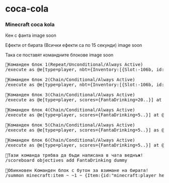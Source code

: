 # coca-cola

<p><h3>Minecraft coca kola</h3></p>



Кен с фанта image soon



Ефекти от бирата (Всички ефекти са по 15 секунди) image soon



Така се поставят командните блокове image soon




<pre class="wp-block-code">
🥤Команден блок 1(Repeat/Unconditional/Always Active) 
/execute as @e[type=player, nbt={Inventory:[{Slot:-106b, id:"minecraft:player_head", tag:{display:{Name:"{\"text\":\"ken with Fanta\",\"color\":\"white\"}", Lore:['{"color":"yellow","text":"с вкус на лимон"}','{"color":"green","text":"Пие се с F"}']}}}]}] at @s run playsound minecraft:entity.generic.drink player @s ~ ~ ~ 0.65 1 0

🥤Команден блок 2(Chain/Conditional/Always Active) 
/execute as @e[type=player, nbt={Inventory:[{Slot:-106b, id:"minecraft:player_head", tag:{display:{Name:"{\"text\":\"ken with Fanta\",\"color\":\"white\"}", Lore:['{"color":"yellow","text":"с вкус на лимон"}','{"color":"green","text":"Пие се с F"}']}}}]}] at @s run scoreboard players add @s FantaDrinking 1

🥤Команден блок 3(Chain/Conditional/Always Active) 
/execute as @e[type=player, scores={FantaDrinking=20..}] at @s run clear @s minecraft:player_head{display:{Name:"{\"text\":\"ken with Fanta\",\"color\":\"white\"}", Lore:['{"color":"yellow","text":"с вкус на лимон"}','{"color":"green","text":"Пие се с F"}']}} 1

🥤Команден блок 4(Chain/Conditional/Always Active) 
/execute as @e[type=player, scores={FantaDrinking=5..}] at @s run playsound minecraft:entity.player.burp player @s ~ ~ ~ 10 1 1

🥤Команден блок 5(Chain/Conditional/Always Active) 
/execute as @e[type=player, scores={FantaDrinking=5..}] as @s run effect give @s minecraft:Saturation 15 0 true

🥤Команден блок 6(Chain/Conditional/Always Active) 
/execute as @e[type=player, scores={FantaDrinking=5..}] at @s run scoreboard players set @s FantaDrinking 0

🥤Тази команда трябва да бъди написана в чата веднъж! 
/scoreboard objectives add FantaDrinking dummy

🥤Обикновен Команден блок с бутон за взимане на бирата! 
/summon minecraft:item ~ ~1 ~ {Item:{id:"minecraft:player_head",Count:1b,tag:{display:{Name:"{\"text\":\"ken with Fanta\",\"color\":\"white\"}", Lore:['{"color":"yellow","text":"с вкус на лимон"}','{"color":"green","text":"Пие се с F"}']},SkullOwner:{Id:[I;-546016941,-447004517,-1363775203,966134724],Properties:{textures:[{Value:"eyJ0ZXh0dXJlcyI6eyJTS0lOIjp7InVybCI6Imh0dHA6Ly90ZXh0dXJlcy5taW5lY3JhZnQubmV0L3RleHR1cmUvZjM2MDgzNmUxZjY1MzNhMWZiNjQ4NGYzOTk1NjliODlhNGU4YTQwYmNjYTgxZTc1OWRmOTcxZGRkOGI1Y2Q0In19fQ=="}]}}}}}
</code></pre>
